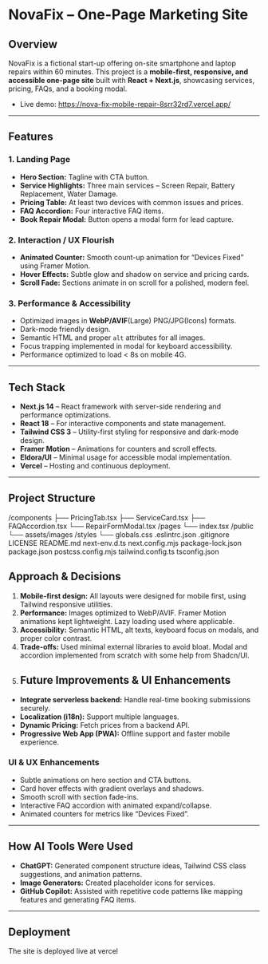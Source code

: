 # NovaFix – One-Page Marketing Site

## Overview

NovaFix is a fictional start-up offering on-site smartphone and laptop repairs within 60 minutes. This project is a **mobile-first, responsive, and accessible one-page site** built with **React + Next.js**, showcasing services, pricing, FAQs, and a booking modal.

- Live demo: https://nova-fix-mobile-repair-8srr32rd7.vercel.app/


---

## Features

### 1. Landing Page

- **Hero Section:** Tagline with CTA button.
- **Service Highlights:** Three main services – Screen Repair, Battery Replacement, Water Damage.
- **Pricing Table:** At least two devices with common issues and prices.
- **FAQ Accordion:** Four interactive FAQ items.
- **Book Repair Modal:** Button opens a modal form for lead capture.

### 2. Interaction / UX Flourish

- **Animated Counter:** Smooth count-up animation for “Devices Fixed” using Framer Motion.
- **Hover Effects:** Subtle glow and shadow on service and pricing cards.
- **Scroll Fade:** Sections animate in on scroll for a polished, modern feel.

### 3. Performance & Accessibility

- Optimized images in **WebP/AVIF**(Large) PNG/JPG(Icons) formats.
- Dark-mode friendly design.
- Semantic HTML and proper `alt` attributes for all images.
- Focus trapping implemented in modal for keyboard accessibility.
- Performance optimized to load < 8s on mobile 4G.

---

## Tech Stack

- **Next.js 14** – React framework with server-side rendering and performance optimizations.
- **React 18** – For interactive components and state management.
- **Tailwind CSS 3** – Utility-first styling for responsive and dark-mode design.
- **Framer Motion** – Animations for counters and scroll effects.
- **Eldora/UI** – Minimal usage for accessible modal implementation.
- **Vercel** – Hosting and continuous deployment.

---

## Project Structure
/components
├── PricingTab.tsx
├── ServiceCard.tsx
├── FAQAccordion.tsx
└── RepairFormModal.tsx
/pages
└── index.tsx
/public
└── assets/images
/styles
└── globals.css
.eslintrc.json
.gitignore
LICENSE
README.md
next-env.d.ts
next.config.mjs
package-lock.json
package.json
postcss.config.mjs
tailwind.config.ts
tsconfig.json
## Approach & Decisions

1. **Mobile-first design:** All layouts were designed for mobile first, using Tailwind responsive utilities.
2. **Performance:** Images optimized to WebP/AVIF. Framer Motion animations kept lightweight. Lazy loading used where applicable.
3. **Accessibility:** Semantic HTML, alt texts, keyboard focus on modals, and proper color contrast.
4. **Trade-offs:** Used minimal external libraries to avoid bloat. Modal and accordion implemented from scratch with some help from Shadcn/UI.
5. ## Future Improvements & UI Enhancements

- **Integrate serverless backend:** Handle real-time booking submissions securely.  
- **Localization (i18n):** Support multiple languages.  
- **Dynamic Pricing:** Fetch prices from a backend API.  
- **Progressive Web App (PWA):** Offline support and faster mobile experience.  

### UI & UX Enhancements
- Subtle animations on hero section and CTA buttons.  
- Card hover effects with gradient overlays and shadows.  
- Smooth scroll with section fade-ins.  
- Interactive FAQ accordion with animated expand/collapse.  
- Animated counters for metrics like “Devices Fixed”. 

---

## How AI Tools Were Used

- **ChatGPT:** Generated component structure ideas, Tailwind CSS class suggestions, and animation patterns.
- **Image Generators:** Created placeholder icons for services.
- **GitHub Copilot:** Assisted with repetitive code patterns like mapping features and generating FAQ items.

---

## Deployment

The site is deployed live at vercel

